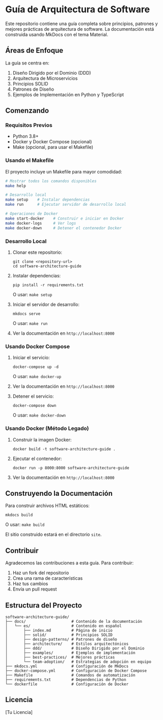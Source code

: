 # Guía de Arquitectura de Software

Este repositorio contiene una guía completa sobre principios, patrones y mejores prácticas de arquitectura de software. La documentación está construida usando MkDocs con el tema Material.

## Áreas de Enfoque

La guía se centra en:

1. Diseño Dirigido por el Dominio (DDD)
2. Arquitectura de Microservicios
3. Principios SOLID
4. Patrones de Diseño
5. Ejemplos de Implementación en Python y TypeScript

## Comenzando

### Requisitos Previos

- Python 3.8+
- Docker y Docker Compose (opcional)
- Make (opcional, para usar el Makefile)

### Usando el Makefile

El proyecto incluye un Makefile para mayor comodidad:

```bash
# Mostrar todos los comandos disponibles
make help

# Desarrollo local
make setup    # Instalar dependencias
make run      # Ejecutar servidor de desarrollo local

# Operaciones de Docker
make start-docker    # Construir e iniciar en Docker
make docker-logs     # Ver logs
make docker-down     # Detener el contenedor Docker
```

### Desarrollo Local

1. Clonar este repositorio:
   ```
   git clone <repository-url>
   cd software-architecture-guide
   ```

2. Instalar dependencias:
   ```
   pip install -r requirements.txt
   ```
   O usar: `make setup`

3. Iniciar el servidor de desarrollo:
   ```
   mkdocs serve
   ```
   O usar: `make run`

4. Ver la documentación en `http://localhost:8000`

### Usando Docker Compose

1. Iniciar el servicio:
   ```
   docker-compose up -d
   ```
   O usar: `make docker-up`

2. Ver la documentación en `http://localhost:8000`

3. Detener el servicio:
   ```
   docker-compose down
   ```
   O usar: `make docker-down`

### Usando Docker (Método Legado)

1. Construir la imagen Docker:
   ```
   docker build -t software-architecture-guide .
   ```

2. Ejecutar el contenedor:
   ```
   docker run -p 8000:8000 software-architecture-guide
   ```

3. Ver la documentación en `http://localhost:8000`

## Construyendo la Documentación

Para construir archivos HTML estáticos:

```
mkdocs build
```
O usar: `make build`

El sitio construido estará en el directorio `site`.

## Contribuir

Agradecemos las contribuciones a esta guía. Para contribuir:

1. Haz un fork del repositorio
2. Crea una rama de características
3. Haz tus cambios
4. Envía un pull request

## Estructura del Proyecto

```
software-architecture-guide/
├── docs/                    # Contenido de la documentación
│   └── es/                  # Contenido en español
│       ├── index.md         # Página de inicio
│       ├── solid/           # Principios SOLID
│       ├── design-patterns/ # Patrones de diseño
│       ├── architecture/    # Estilos arquitectónicos
│       ├── ddd/             # Diseño Dirigido por el Dominio
│       ├── examples/        # Ejemplos de implementación
│       ├── best-practices/  # Mejores prácticas
│       └── team-adoption/   # Estrategias de adopción en equipo
├── mkdocs.yml               # Configuración de MkDocs
├── docker-compose.yml       # Configuración de Docker Compose
├── Makefile                 # Comandos de automatización
├── requirements.txt         # Dependencias de Python
└── dockerfile               # Configuración de Docker
```

## Licencia

[Tu Licencia] 